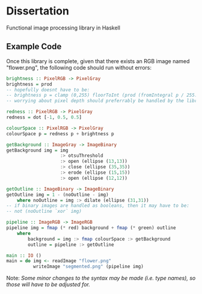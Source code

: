 # Dissertation
Functional image processing library in Haskell

## Example Code
Once this library is complete, given that there exists an RGB image named "flower.png",
the following code should run without errors:

```hs
brightness :: PixelRGB -> PixelGray
brightness = prod
-- hopefully doesnt have to be:
-- brightness p = clamp (0,255) floorToInt (prod (fromIntegral p / 255.0) * 255.0)
-- worrying about pixel depth should preferrably be handled by the library

redness :: PixelRGB -> PixelGray
redness = dot [-1, 0.5, 0.5]

colourSpace :: PixelRGB -> PixelGray
colourSpace p = redness p + brightness p

getBackground :: ImageGray -> ImageBinary
getBackground img = img
                    :> otsuThreshold
                    :> open (ellipse (13,13))
                    :> close (ellipse (35,35))
                    :> erode (ellipse (15,15))
                    :> open (ellipse (12,12))

getOutline :: ImageBinary -> ImageBinary
getOutline img = 1 - (noOutline - img)
    where noOutline = img :> dilate (ellipse (31,31))
-- if binary images are handled as booleans, then it may have to be:
-- not (noOutline `xor` img)

pipeline :: ImageRGB -> ImageRGB
pipeline img = fmap (* red) background + fmap (* green) outline
    where
        background = img :> fmap colourSpace :> getBackground
        outline = pipeline :> getOutline

main :: IO ()
main = do img <- readImage "flower.png"
          writeImage "segmented.png" (pipeline img)
```

Note: *Some minor changes to the syntax may be made (i.e. type names),
so those will have to be adjusted for.*
